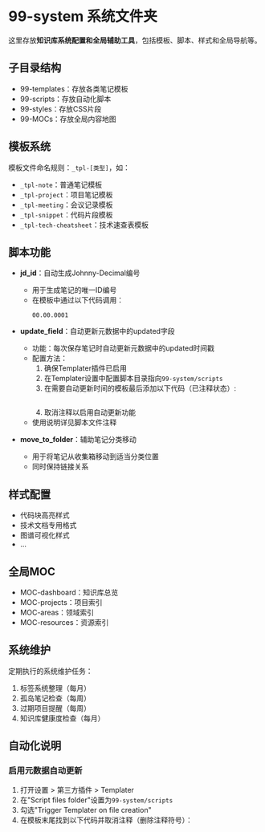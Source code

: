 # 99-system 系统文件夹

这里存放**知识库系统配置和全局辅助工具**，包括模板、脚本、样式和全局导航等。

## 子目录结构

- 99-templates：存放各类笔记模板
- 99-scripts：存放自动化脚本
- 99-styles：存放CSS片段
- 99-MOCs：存放全局内容地图

## 模板系统

模板文件命名规则：`_tpl-[类型]`，如：

- `_tpl-note`：普通笔记模板
- `_tpl-project`：项目笔记模板
- `_tpl-meeting`：会议记录模板
- `_tpl-snippet`：代码片段模板
- `_tpl-tech-cheatsheet`：技术速查表模板

## 脚本功能

- **jd_id**：自动生成Johnny-Decimal编号
  - 用于生成笔记的唯一ID编号
  - 在模板中通过以下代码调用：
    ```
    00.00.0001
    ```

- **update_field**：自动更新元数据中的updated字段
  - 功能：每次保存笔记时自动更新元数据中的updated时间戳
  - 配置方法：
    1. 确保Templater插件已启用
    2. 在Templater设置中配置脚本目录指向`99-system/scripts`
    3. 在需要自动更新时间的模板最后添加以下代码（已注释状态）:
       ```
       
       ```
    4. 取消注释以启用自动更新功能
  - 使用说明详见脚本文件注释

- **move_to_folder**：辅助笔记分类移动
  - 用于将笔记从收集箱移动到适当分类位置
  - 同时保持链接关系

## 样式配置

- 代码块高亮样式
- 技术文档专用格式
- 图谱可视化样式
- ...

## 全局MOC

- MOC-dashboard：知识库总览
- MOC-projects：项目索引
- MOC-areas：领域索引
- MOC-resources：资源索引

## 系统维护

定期执行的系统维护任务：

1. 标签系统整理（每月）
2. 孤岛笔记检查（每周）
3. 过期项目提醒（每周）
4. 知识库健康度检查（每月）

## 自动化说明

### 启用元数据自动更新

1. 打开设置 > 第三方插件 > Templater
2. 在"Script files folder"设置为`99-system/scripts`
3. 勾选"Trigger Templater on file creation"
4. 在模板末尾找到以下代码并取消注释（删除注释符号）：
   ```
   
   ``` 